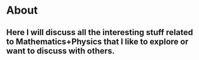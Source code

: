 # About
## Here I will discuss all the interesting stuff related to Mathematics+Physics that I like to explore or want to discuss with others.

